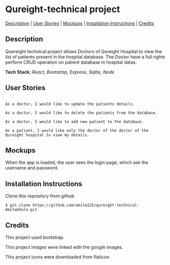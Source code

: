 
# Qureight-technical project

[Description](#description) | [User Stories](#user-stories) | [Mockups](#mockups) |  [Installation Instructions](#installation) | [Credits](#credits)

## <a name="description">Description</a>

Quereight technical project allows Doctors of Qureight Hospital to view the list of patients present in the hospital database. The Doctor have a full rights perform CRUD operation on patient database in hospital datas. 

**Tech Stack:** *React, Bootstrap, Express, Sqlite, Node*

## <a name="user-stories">User Stories</a>
```As a doctor, I would like to view the list of patients in the hospital database.
```
```
As a doctor, I would like to update the patients details.
```
```
As a doctor, I would like to delete the patients from the database.
```
```
As a doctor, I would like to add new patient to the database.
```
```
As a patient, I would like only the doctor of the doctor of the Qureight hospital to view my details.
```

## <a name="mockups">Mockups</a>

When the app is loaded, the user sees the login page, which ask the username and password.



## <a name="installation">Installation Instructions</a>

Clone this repository from github 
```
$ git clone https://github.com/amita125/qureight-technical-AmitaGhale.git
```

## <a name="credits">Credits</a>

This project used bootstrap.

This project images were linked with the google images. 

This project icons were downloaded from flaticon.
